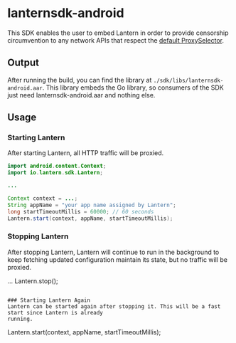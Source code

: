 # lanternsdk-android
This SDK enables the user to embed Lantern in order to provide censorship circumvention to any
network APIs that respect the [default ProxySelector](https://developer.android.com/reference/java/net/ProxySelector#getDefault()).

## Output
After running the build, you can find the library at `./sdk/libs/lanternsdk-android.aar`. This
library embeds the Go library, so consumers of the SDK just need lanternsdk-android.aar and nothing
else.

## Usage

### Starting Lantern
After starting Lantern, all HTTP traffic will be proxied.

```java
import android.content.Context;
import io.lantern.sdk.Lantern;

...

Context context = ...;
String appName = "your app name assigned by Lantern";
long startTimeoutMillis = 60000; // 60 seconds
Lantern.start(context, appName, startTimeoutMillis);
```

### Stopping Lantern
After stopping Lantern, Lantern will continue to run in the background to keep fetching updated
configuration maintain its state, but no traffic will be proxied.

...
Lantern.stop();
```

### Starting Lantern Again
Lantern can be started again after stopping it. This will be a fast start since Lantern is already
running.

```
Lantern.start(context, appName, startTimeoutMillis);
```
